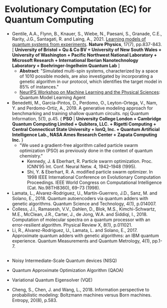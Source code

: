 # Evolutionary Computation (EC) for Quantum Computing

* Gentile, A.A., Flynn, B., Knauer, S., Wiebe, N., Paesani, S., Granade, C.E., Rarity, J.G., Santagati, R. and Laing, A., 2021. [Learning models of quantum systems from experiments](https://www.nature.com/articles/s41567-021-01201-7). **Nature Physics**, 17(7), pp.837-843. [ **University of Bristol + Qu & Co BV + University of New South Wales + University of Washington + Pacific Northwest National Laboratory + Microsoft Research + International Iberian Nanotechnology Laboratory + Boehringer-Ingelheim Quantum Lab** ]
  * **Abstract**: "Simulated multi-spin systems, characterized by a space of 1010 possible models, are also investigated by incorporating a genetic algorithm in our protocol, which identifies the target model in 85% of instances."
  * [NeurIPS Workshop on Machine Learning and the Physical Sciences](https://ml4physicalsciences.github.io/2020/files/NeurIPS_ML4PS_2020_52.pdf): Quantum Model Learning Agent
* Benedetti, M., Garcia-Pintos, D., Perdomo, O., Leyton-Ortega, V., Nam, Y. and Perdomo-Ortiz, A., 2019. A generative modeling approach for benchmarking and training shallow quantum circuits. npj Quantum Information, 5(1), p.45. { **PSO** | **University College London + Cambridge Quantum Computing Limited + Qubitera, LLC. + Rigetti Computing + Central Connecticut State University + IonQ, Inc. + Quantum Artificial Intelligence Lab., NASA Ames Research Center + Zapata Computing Inc.** }
  * "We used a gradient-free algorithm called particle swarm optimization (PSO) as previously done in the context of quantum chemistry."
    * Kennedy, J. & Eberhart, R. Particle swarm optimization. Proc. ICNN’95 Int. Conf. Neural Netw. 4, 1942–1948 (1995).
    * Shi, Y. & Eberhart, R. A. modified particle swarm optimizer. In 1998 IEEE International Conference on Evolutionary Computation Proceedings. IEEE World Congress on Computational Intelligence (Cat. No.98TH8360), 69–73 (1998).
* Lamata, L., Alvarez-Rodriguez, U., Martín-Guerrero, J.D., Sanz, M. and Solano, E., 2018. Quantum autoencoders via quantum adders with genetic algorithms. Quantum Science and Technology, 4(1), p.014007.
* Colless, J.I., Ramasesh, V.V., Dahlen, D., Blok, M.S., Kimchi-Schwartz, M.E., McClean, J.R., Carter, J., de Jong, W.A. and Siddiqi, I., 2018. Computation of molecular spectra on a quantum processor with an error-resilient algorithm. Physical Review X, 8(1), p.011021.
* Li, R., Alvarez-Rodriguez, U., Lamata, L. and Solano, E., 2017. Approximate quantum adders with genetic algorithms: an IBM quantum experience. Quantum Measurements and Quantum Metrology, 4(1), pp.1-7.

## 

* Noisy Intermediate-Scale Quantum devices (NISQ)
* Quantum Approximate Optimization Algorithm (QAOA)
* Variational Quantum Eigensolver (VQE)

* Cheng, S., Chen, J. and Wang, L., 2018. Information perspective to probabilistic modeling: Boltzmann machines versus Born machines. Entropy, 20(8), p.583.
